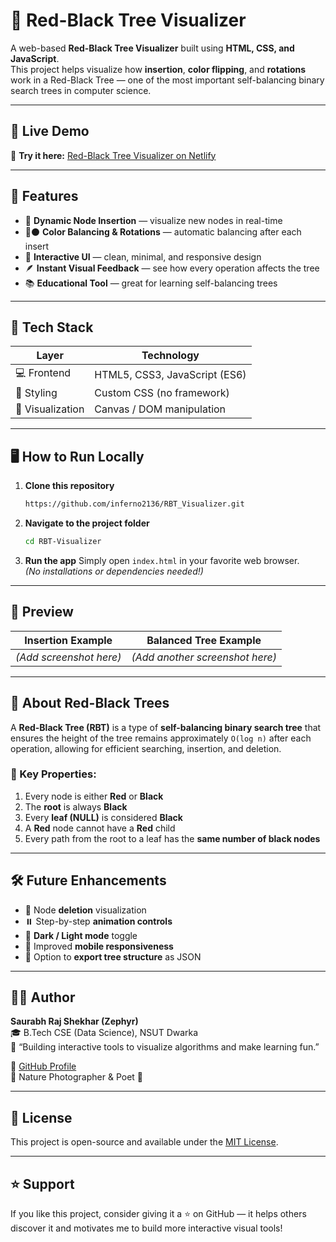 # 🌳 Red-Black Tree Visualizer

A web-based **Red-Black Tree Visualizer** built using **HTML, CSS, and JavaScript**.  
This project helps visualize how **insertion**, **color flipping**, and **rotations** work in a Red-Black Tree — one of the most important self-balancing binary search trees in computer science.

---

## 🚀 Live Demo

🔗 **Try it here:** [Red-Black Tree Visualizer on Netlify](https://rbt-visualizer.netlify.app/)

---

## 🧩 Features

- 🧠 **Dynamic Node Insertion** — visualize new nodes in real-time  
- 🔴⚫ **Color Balancing & Rotations** — automatic balancing after each insert  
- 🎨 **Interactive UI** — clean, minimal, and responsive design  
- 🪶 **Instant Visual Feedback** — see how every operation affects the tree  
- 📚 **Educational Tool** — great for learning self-balancing trees

---

## 🧰 Tech Stack

| Layer | Technology |
|--------|-------------|
| 💻 Frontend | HTML5, CSS3, JavaScript (ES6) |
| 🎨 Styling | Custom CSS (no framework) |
| 🧩 Visualization | Canvas / DOM manipulation |

---

## 🖥️ How to Run Locally

1. **Clone this repository**
   ```bash
   https://github.com/inferno2136/RBT_Visualizer.git
   ```

2. **Navigate to the project folder**
   ```bash
   cd RBT-Visualizer
   ```

3. **Run the app**
   Simply open `index.html` in your favorite web browser.  
   *(No installations or dependencies needed!)*

---

## 📸 Preview

| Insertion Example | Balanced Tree Example |
|--------------------|------------------------|
| *(Add screenshot here)* | *(Add another screenshot here)* |


---

## 🧠 About Red-Black Trees

A **Red-Black Tree (RBT)** is a type of **self-balancing binary search tree** that ensures the height of the tree remains approximately `O(log n)` after each operation, allowing for efficient searching, insertion, and deletion.

### 🔑 Key Properties:
1. Every node is either **Red** or **Black**  
2. The **root** is always **Black**  
3. Every **leaf (NULL)** is considered **Black**  
4. A **Red** node cannot have a **Red** child  
5. Every path from the root to a leaf has the **same number of black nodes**

---

## 🛠️ Future Enhancements

- 🧩 Node **deletion** visualization  
- ⏸️ Step-by-step **animation controls**  
- 🌈 **Dark / Light mode** toggle  
- 📱 Improved **mobile responsiveness**  
- 🧾 Option to **export tree structure** as JSON

---

## 👨‍💻 Author

**Saurabh Raj Shekhar (Zephyr)**  
🎓 B.Tech CSE (Data Science), NSUT Dwarka  
💬 “Building interactive tools to visualize algorithms and make learning fun.”  

🔗 [GitHub Profile](https://github.com/<your-username>)  
📸 Nature Photographer & Poet 🌿  

---

## 📄 License

This project is open-source and available under the [MIT License](LICENSE).

---

## ⭐ Support

If you like this project, consider giving it a ⭐ on GitHub — it helps others discover it and motivates me to build more interactive visual tools!
